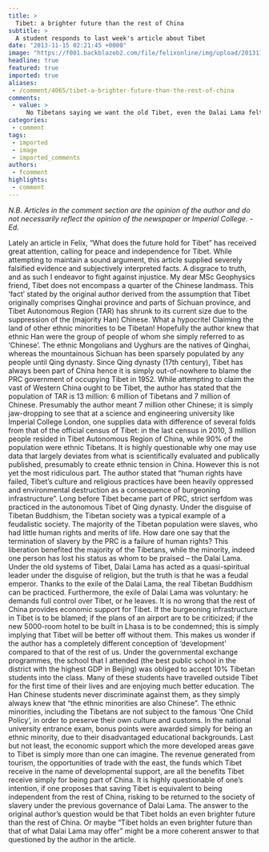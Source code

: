 ```yaml
---
title: >
  Tibet: a brighter future than the rest of China
subtitle: >
  A student responds to last week's article about Tibet
date: "2013-11-15 02:21:45 +0000"
image: "https://f001.backblazeb2.com/file/felixonline/img/upload/201311150243-felix-dalailama.png"
headline: true
featured: true
imported: true
aliases:
 - /comment/4065/tibet-a-brighter-future-than-the-rest-of-china
comments:
 - value: >
     No Tibetans saying we want the old Tibet, even the Dalai Lama felt long before the Chinese invasion of 1959 need for reforms in Tibet and he even did introduce some reforms but could not carry on. Initially when Chinese army entered Tibet they said they came to liberate Tibet not to occupy, now the 'liberation' is done, but why the Chinese are still in Tibet. What we Tibetans are fighting for is freedom - freedom to practice our religion, freedom to choose our own destiny, freedom to express. The author of this article should visit our exile community in India and we observe what kind of system we have here - what our feelings and desires are. You are welcome to visit Dharamsala in India. Unfortunately we can't visit our own homeland or visit you in Beijing. Me for example I was born in Tibet and I know the situation in Tibet. If Tibetans are so happy under the Chinese rule - why those self-immolations, protests, why Chinese government has to place so much restrictions on the free flow of information in Tibet
categories:
 - comment
tags:
 - imported
 - image
 - imported_comments
authors:
 - fcomment
highlights:
 - comment
---
```


_N.B. Articles in the comment section are the opinion of the author and do not necessarily reflect the opinion of the newspaper or Imperial College. -Ed._

Lately an article in Felix, “What does the future hold for Tibet” has received great attention, calling for peace and independence for Tibet. While attempting to maintain a sound argument, this article supplied severely falsified evidence and subjectively interpreted facts. A disgrace to truth, and as such I endeavor to fight against injustice.
 My dear MSc Geophysics friend, Tibet does not encompass a quarter of the Chinese landmass. This ‘fact’ stated by the original author derived from the assumption that Tibet originally comprises Qinghai province and parts of Sichuan province, and Tibet Autonomous Region (TAR) has shrunk to its current size due to the suppression of the (majority Han) Chinese. What a hypocrite! Claiming the land of other ethnic minorities to be Tibetan! Hopefully the author knew that ethnic Han were the group of people of whom she simply referred to as ‘Chinese’. The ethnic Mongolians and Uyghurs are the natives of Qinghai, whereas the mountainous Sichuan has been sparsely populated by any people until Qing dynasty. Since Qing dynasty (17th century), Tibet has always been part of China hence it is simply out-of-nowhere to blame the PRC government of occupying Tibet in 1952.
 While attempting to claim the vast of Western China ought to be Tibet, the author has stated that the population of TAR is 13 million: 6 million of Tibetans and 7 million of Chinese. Presumably the author meant 7 million other Chinese; it is simply jaw-dropping to see that at a science and engineering university like Imperial College London, one supplies data with difference of several folds from that of the official census of Tibet: in the last census in 2010, 3 million people resided in Tibet Autonomous Region of China, while 90% of the population were ethnic Tibetans. It is highly questionable why one may use data that largely deviates from what is scientifically evaluated and publically published, presumably to create ethnic tension in China.
 However this is not yet the most ridiculous part. The author stated that “human rights have failed, Tibet’s culture and religious practices have been heavily oppressed and environmental destruction as a consequence of burgeoning infrastructure”. Long before Tibet became part of PRC, strict serfdom was practiced in the autonomous Tibet of Qing dynasty. Under the disguise of Tibetan Buddhism, the Tibetan society was a typical example of a feudalistic society. The majority of the Tibetan population were slaves, who had little human rights and merits of life. How dare one say that the termination of slavery by the PRC is a failure of human rights? This liberation benefited the majority of the Tibetans, while the minority, indeed one person has lost his status as whom to be praised – the Dalai Lama. Under the old systems of Tibet, Dalai Lama has acted as a quasi-spiritual leader under the disguise of religion, but the truth is that he was a feudal emperor. Thanks to the exile of the Dalai Lama, the real Tibetan Buddhism can be practiced. Furthermore, the exile of Dalai Lama was voluntary: he demands full control over Tibet, or he leaves.
 It is no wrong that the rest of China provides economic support for Tibet. If the burgeoning infrastructure in Tibet is to be blamed; if the plans of an airport are to be criticized; if the new 5000-room hotel to be built in Lhasa is to be condemned; this is simply implying that Tibet will be better off without them. This makes us wonder if the author has a completely different conception of ‘development’ compared to that of the rest of us.
 Under the governmental exchange programmes, the school that I attended (the best public school in the district with the highest GDP in Beijing) was obliged to accept 10% Tibetan students into the class. Many of these students have travelled outside Tibet for the first time of their lives and are enjoying much better education. The Han Chinese students never discriminate against them, as they simply always knew that “the ethnic minorities are also Chinese”. The ethnic minorities, including the Tibetans are not subject to the famous ‘One Child Policy’, in order to preserve their own culture and customs. In the national university entrance exam, bonus points were awarded simply for being an ethnic minority, due to their disadvantaged educational backgrounds.
 Last but not least, the economic support which the more developed areas gave to Tibet is simply more than one can imagine. The revenue generated from tourism, the opportunities of trade with the east, the funds which Tibet receive in the name of developmental support, are all the benefits Tibet receive simply for being part of China. It is highly questionable of one’s intention, if one proposes that saving Tibet is equivalent to being independent from the rest of China, risking to be returned to the society of slavery under the previous governance of Dalai Lama.
 The answer to the original author’s question would be that Tibet holds an even brighter future than the rest of China. Or maybe “Tibet holds an even brighter future than that of what Dalai Lama may offer” might be a more coherent answer to that questioned by the author in the article.
